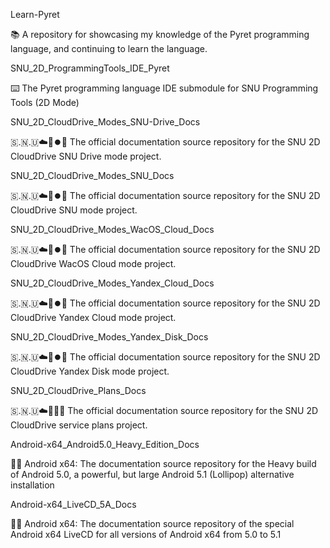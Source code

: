 
Learn-Pyret

📚️ A repository for showcasing my knowledge of the Pyret programming language, and continuing to learn the language. 

SNU_2D_ProgrammingTools_IDE_Pyret

⌨️ The Pyret programming language IDE submodule for SNU Programming Tools (2D Mode)

SNU_2D_CloudDrive_Modes_SNU-Drive_Docs

🇸.🇳.🇺☁️💽️⏺️📖️ The official documentation source repository for the SNU 2D CloudDrive SNU Drive mode project.

SNU_2D_CloudDrive_Modes_SNU_Docs

🇸.🇳.🇺☁️💽️⏺️📖️ The official documentation source repository for the SNU 2D CloudDrive SNU mode project.

SNU_2D_CloudDrive_Modes_WacOS_Cloud_Docs

🇸.🇳.🇺☁️💽️⏺️📖️ The official documentation source repository for the SNU 2D CloudDrive WacOS Cloud mode project.

SNU_2D_CloudDrive_Modes_Yandex_Cloud_Docs

🇸.🇳.🇺☁️💽️⏺️📖️ The official documentation source repository for the SNU 2D CloudDrive Yandex Cloud mode project.

SNU_2D_CloudDrive_Modes_Yandex_Disk_Docs

🇸.🇳.🇺☁️💽️⏺️📖️ The official documentation source repository for the SNU 2D CloudDrive Yandex Disk mode project.

SNU_2D_CloudDrive_Plans_Docs

🇸.🇳.🇺☁️💽️📑️📖️ The official documentation source repository for the SNU 2D CloudDrive service plans project.

Android-x64_Android5.0_Heavy_Edition_Docs

🤖️📖️ Android x64: The documentation source repository for the Heavy build of Android 5.0, a powerful, but large Android 5.1 (Lollipop) alternative installation

Android-x64_LiveCD_5A_Docs

🤖️📖️ Android x64: The documentation source repository of the special Android x64 LiveCD for all versions of Android x64 from 5.0 to 5.1

